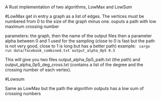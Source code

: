 A Rust implementation of two algorithms, LowMax and LowSum

#LowMax 
get in entry a graph as a list of edges. The vertices must be numbered from 0 to the size of the graph minus one.
ouputs a path with low maximum crossing number 

parameters: the graph, then the name of the output files then a parameter alpha between 0 and 1 used for the sampling (close to 0 is fast but the path is not very good, close to 1 is long but has a better path)
example:
``` cargo run data/facebook_combined.txt output_alpha_0p5 0.5```

This will give you two files output_alpha_0p5_path.txt (the path) and  output_alpha_0p5_deg_cross.txt (contains a list of the degree and the crossing number of each vertex). 



#Lowsum

Same as LowMax but the path the algorithm outputs has a low sum of crossing numbers

